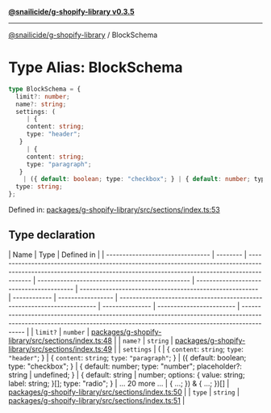 [**@snailicide/g-shopify-library v0.3.5**](../README.md)

---

[@snailicide/g-shopify-library](../README.md) / BlockSchema

# Type Alias: BlockSchema

```ts
type BlockSchema = {
  limit?: number;
  name?: string;
  settings: (
     | {
     content: string;
     type: "header";
   }
     | {
     content: string;
     type: "paragraph";
   }
    | ({ default: boolean; type: "checkbox"; } | { default: number; type: "number"; placeholder?: string | undefined; } | { default: string | number; options: { value: string; label: string; }[]; type: "radio"; } | ... 20 more ... | { ...; }) & { ...; })[];
  type: string;
};
```

Defined in:
[packages/g-shopify-library/src/sections/index.ts:53](https://github.com/gbtunney/snailicide-monorepo/blob/master/packages/g-shopify-library/src/sections/index.ts#L53)

## Type declaration

| Name                             | Type     | Defined in                                                                                                                                                              |
| -------------------------------- | -------- | ----------------------------------------------------------------------------------------------------------------------------------------------------------------------- | ----------------------------------------------- | ---------------------------------------- | ------------------------------------------------------- | ------------ | ----------------- | ----------------------------------------------------------------------- | --------------- | ------------------------ | ----------------------------------------------------------------------------------------------------------------------------------------------------------------------- |
| <a id="limit"></a> `limit?`      | `number` | [packages/g-shopify-library/src/sections/index.ts:48](https://github.com/gbtunney/snailicide-monorepo/blob/master/packages/g-shopify-library/src/sections/index.ts#L48) |
| <a id="name"></a> `name?`        | `string` | [packages/g-shopify-library/src/sections/index.ts:49](https://github.com/gbtunney/snailicide-monorepo/blob/master/packages/g-shopify-library/src/sections/index.ts#L49) |
| <a id="settings"></a> `settings` | (        | { `content`: `string`; `type`: `"header"`; }                                                                                                                            | { `content`: `string`; `type`: `"paragraph"`; } | ({ default: boolean; type: "checkbox"; } | { default: number; type: "number"; placeholder?: string | undefined; } | { default: string | number; options: { value: string; label: string; }\[]; type: "radio"; } | ... 20 more ... | { ...; }) & { ...; })\[] | [packages/g-shopify-library/src/sections/index.ts:50](https://github.com/gbtunney/snailicide-monorepo/blob/master/packages/g-shopify-library/src/sections/index.ts#L50) |
| <a id="type"></a> `type`         | `string` | [packages/g-shopify-library/src/sections/index.ts:51](https://github.com/gbtunney/snailicide-monorepo/blob/master/packages/g-shopify-library/src/sections/index.ts#L51) |
